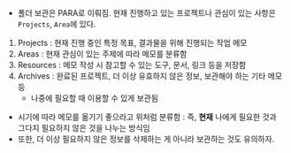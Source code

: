 - 폴더 보관은 PARA로 이뤄짐. 현재 진행하고 있는 프로젝트나 관심이 있는 사항은 `Projects`, `Area`에 있다.

1. Projects : 현재 진행 중인 특정 목표, 결과물을 위해 진행되는 작업 메모
2. Areas : 현재 관심이 있는 주제에 따라 메모를 분류함
3. Resources : 메모 작성 시 참고할 수 있는 도구, 문서, 링크 등을 저장함
4. Archives : 완료된 프로젝트, 더 이상 유효하지 않은 정보, 보관해야 하는 기타 메모 등
	- 나중에 필요할 때 이용할 수 있게 보관됨

- 시기에 따라 메모를 옮기기 좋으라고 위처럼 분류함 : 즉, **현재** 나에게 필요한 것과 그다지 필요하지 않은 것을 나누는 방식임
- 또한, 더 이상 필요하지 않은 정보를 삭제하는 게 아니라 보관하는 것도 유의하자.